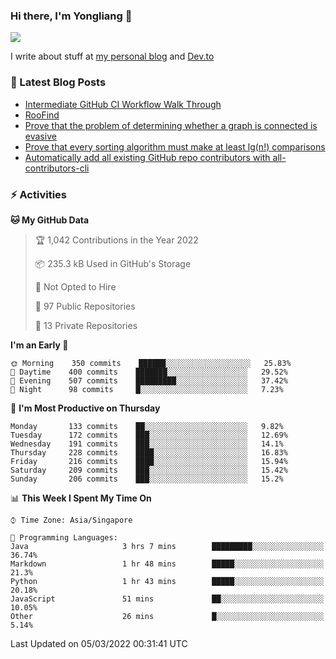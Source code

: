 ### Hi there, I'm Yongliang 👋 
<!--
**tlylt/tlylt** is a ✨ _special_ ✨ repository because its `README.md` (this file) appears on your GitHub profile.

Here are some ideas to get you started:

- 🔭 I’m currently working on ...
- 🌱 I’m currently learning ...
- 👯 I’m looking to collaborate on ...
- 🤔 I’m looking for help with ...
- 💬 Ask me about ...
- 📫 How to reach me: ...
- 😄 Pronouns: ...
- ⚡ Fun fact: ...
-->

<img
align="center"
src="https://github-readme-stats.vercel.app/api/?username=tlylt&theme=dracula"
/>

I write about stuff at [my personal blog](https://www.yongliangliu.com/) and [Dev.to](https://dev.to/tlylt)

### 📕 Latest Blog Posts

<!-- BLOG-POST-LIST:START -->
- [Intermediate GitHub CI Workflow Walk Through](https://www.yongliangliu.com/blog/intermediate-github-ci-workflow-walk-through/)
- [RooFind](https://www.yongliangliu.com/blog/roofind/)
- [Prove that the problem of determining whether a graph is connected is evasive](https://www.yongliangliu.com/blog/prove-graph-check-connected-evasive/)
- [Prove that every sorting algorithm must make at least lg&lpar;n!&rpar; comparisons](https://www.yongliangliu.com/blog/prove-sorting-at-least-lgn/)
- [Automatically add all existing GitHub repo contributors with all-contributors-cli](https://www.yongliangliu.com/blog/all-contributors-cli-recognize-existing/)
<!-- BLOG-POST-LIST:END -->

### ⚡ Activities
<!--START_SECTION:waka-->
**🐱 My GitHub Data** 

> 🏆 1,042 Contributions in the Year 2022
 > 
> 📦 235.3 kB Used in GitHub's Storage 
 > 
> 🚫 Not Opted to Hire
 > 
> 📜 97 Public Repositories 
 > 
> 🔑 13 Private Repositories  
 > 
**I'm an Early 🐤** 

```text
🌞 Morning    350 commits    ██████░░░░░░░░░░░░░░░░░░░   25.83% 
🌆 Daytime    400 commits    ███████░░░░░░░░░░░░░░░░░░   29.52% 
🌃 Evening    507 commits    █████████░░░░░░░░░░░░░░░░   37.42% 
🌙 Night      98 commits     █░░░░░░░░░░░░░░░░░░░░░░░░   7.23%

```
📅 **I'm Most Productive on Thursday** 

```text
Monday       133 commits    ██░░░░░░░░░░░░░░░░░░░░░░░   9.82% 
Tuesday      172 commits    ███░░░░░░░░░░░░░░░░░░░░░░   12.69% 
Wednesday    191 commits    ███░░░░░░░░░░░░░░░░░░░░░░   14.1% 
Thursday     228 commits    ████░░░░░░░░░░░░░░░░░░░░░   16.83% 
Friday       216 commits    ████░░░░░░░░░░░░░░░░░░░░░   15.94% 
Saturday     209 commits    ███░░░░░░░░░░░░░░░░░░░░░░   15.42% 
Sunday       206 commits    ███░░░░░░░░░░░░░░░░░░░░░░   15.2%

```


📊 **This Week I Spent My Time On** 

```text
⌚︎ Time Zone: Asia/Singapore

💬 Programming Languages: 
Java                     3 hrs 7 mins        █████████░░░░░░░░░░░░░░░░   36.74% 
Markdown                 1 hr 48 mins        █████░░░░░░░░░░░░░░░░░░░░   21.3% 
Python                   1 hr 43 mins        █████░░░░░░░░░░░░░░░░░░░░   20.18% 
JavaScript               51 mins             ██░░░░░░░░░░░░░░░░░░░░░░░   10.05% 
Other                    26 mins             █░░░░░░░░░░░░░░░░░░░░░░░░   5.14%

```


 Last Updated on 05/03/2022 00:31:41 UTC
<!--END_SECTION:waka-->